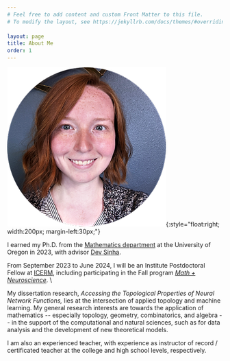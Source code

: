 ```yaml
---
# Feel free to add content and custom Front Matter to this file.
# To modify the layout, see https://jekyllrb.com/docs/themes/#overriding-theme-defaults

layout: page
title: About Me
order: 1
---
```


![image](assets/images/portrait.png){:style="float:right; width:200px; margin-left:30px;"}

I earned my Ph.D. from the [Mathematics department](https://math.uoregon.edu/) at the University of Oregon in 2023, with advisor [Dev Sinha](https://pages.uoregon.edu/dps/index.php). 

From September 2023 to June 2024, I will be an Institute Postdoctoral Fellow at [ICERM](https://icerm.brown.edu/), including participating in the Fall program [*Math + Neuroscience*](https://icerm.brown.edu/programs/sp-f23/). \\ 

My dissertation research,  *Accessing the Topological Properties of Neural Network Functions,* lies at the intersection of applied topology and machine learning. My general research interests are towards the application of mathematics -- especially topology, geometry, combinatorics, and algebra -- in the support of the computational and natural sciences, such as for data analysis and the development of new theoretical models.  

I am also an experienced teacher, with experience as instructor of record / certificated teacher at the college and high school levels, respectively. 